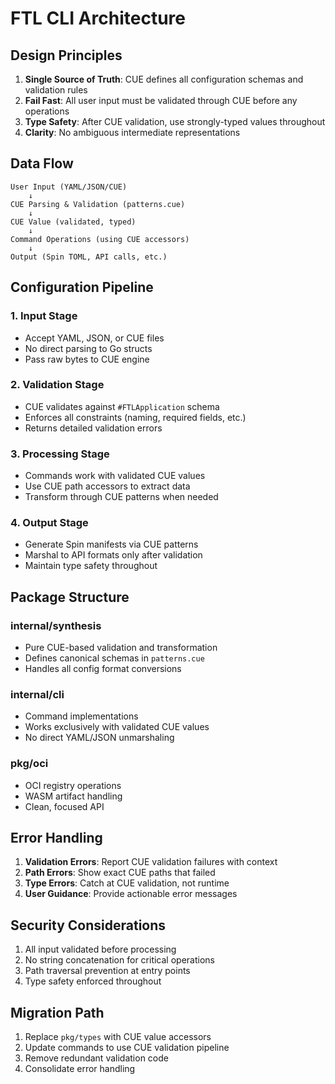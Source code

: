 # FTL CLI Architecture

## Design Principles

1. **Single Source of Truth**: CUE defines all configuration schemas and validation rules
2. **Fail Fast**: All user input must be validated through CUE before any operations
3. **Type Safety**: After CUE validation, use strongly-typed values throughout
4. **Clarity**: No ambiguous intermediate representations

## Data Flow

```
User Input (YAML/JSON/CUE) 
    ↓
CUE Parsing & Validation (patterns.cue)
    ↓
CUE Value (validated, typed)
    ↓
Command Operations (using CUE accessors)
    ↓
Output (Spin TOML, API calls, etc.)
```

## Configuration Pipeline

### 1. Input Stage
- Accept YAML, JSON, or CUE files
- No direct parsing to Go structs
- Pass raw bytes to CUE engine

### 2. Validation Stage
- CUE validates against `#FTLApplication` schema
- Enforces all constraints (naming, required fields, etc.)
- Returns detailed validation errors

### 3. Processing Stage
- Commands work with validated CUE values
- Use CUE path accessors to extract data
- Transform through CUE patterns when needed

### 4. Output Stage
- Generate Spin manifests via CUE patterns
- Marshal to API formats only after validation
- Maintain type safety throughout

## Package Structure

### internal/synthesis
- Pure CUE-based validation and transformation
- Defines canonical schemas in `patterns.cue`
- Handles all config format conversions

### internal/cli
- Command implementations
- Works exclusively with validated CUE values
- No direct YAML/JSON unmarshaling

### pkg/oci
- OCI registry operations
- WASM artifact handling
- Clean, focused API

## Error Handling

1. **Validation Errors**: Report CUE validation failures with context
2. **Path Errors**: Show exact CUE paths that failed
3. **Type Errors**: Catch at CUE validation, not runtime
4. **User Guidance**: Provide actionable error messages

## Security Considerations

1. All input validated before processing
2. No string concatenation for critical operations  
3. Path traversal prevention at entry points
4. Type safety enforced throughout

## Migration Path

1. Replace `pkg/types` with CUE value accessors
2. Update commands to use CUE validation pipeline
3. Remove redundant validation code
4. Consolidate error handling